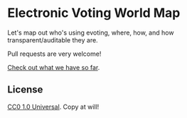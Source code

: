 # Electronic Voting World Map

Let's map out who's using evoting, where, how, and how transparent/auditable they are.

Pull requests are very welcome!

[Check out what we have so far](countries.md).

## License
[CC0 1.0 Universal](LICENSE). Copy at will!
